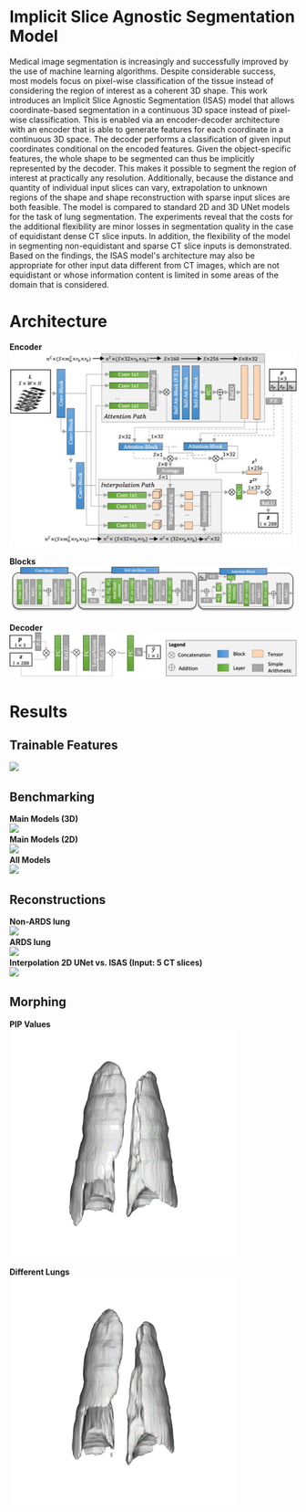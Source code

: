 # Implicit Slice Agnostic Segmentation Model
Medical image segmentation is increasingly and successfully improved by the use of machine learning algorithms. Despite considerable success, most models focus on pixel-wise classification of the tissue instead of considering the region of interest as a coherent 3D shape. 
This work introduces an Implicit Slice Agnostic Segmentation (ISAS) model that allows coordinate-based segmentation in a continuous 3D space instead of pixel-wise classification.
This is enabled via an encoder-decoder architecture with an encoder that is able to generate features for each coordinate in a continuous 3D space. The decoder performs a classification of given input coordinates conditional on the encoded features. Given the object-specific features, the whole shape to be segmented can thus be implicitly represented by the decoder.
This makes it possible to segment the region of interest at practically any resolution.
Additionally, because the distance and quantity of individual input slices can vary, extrapolation to unknown regions of the shape and shape reconstruction with sparse input slices are both feasible.
The model is compared to standard 2D and 3D UNet models for the task of lung segmentation.
The experiments reveal that the costs for the additional flexibility are minor losses in segmentation quality in the case of equidistant dense CT slice inputs. In addition, the flexibility of the model in segmenting non-equidistant and sparse CT slice inputs is demonstrated. 
Based on the findings, the ISAS model's architecture may also be appropriate for other input data different from CT images, which are not equidistant or whose information content is limited in some areas of the domain that is considered.

# Architecture
__Encoder__<br>
<img src="figures/Architecture/Encoder.jpg" />

__Blocks__<br>
<img src="figures/Architecture/Blocks.jpg"  />

__Decoder__<br>
<img src="figures/Architecture/Decoder.jpg" width="800" />


# Results
## Trainable Features
![](figures/Gifs/no_encoder.gif)  

## Benchmarking
__Main Models (3D)__  
![](figures/Gifs/main_models.gif)  
__Main Models (2D)__   
![](figures/Gifs/main_model_2d.gif)  
__All Models__  
![](figures/Gifs/all_models.gif)  

## Reconstructions
__Non-ARDS lung__  
![](figures/Gifs/interpol_6.gif)  
__ARDS lung__  
![](figures/Gifs/interpol_284.gif)  
__Interpolation 2D UNet vs. ISAS (Input: 5 CT slices)__  
![](figures/Gifs/isas_unet_compl.gif)  
## Morphing
__PIP Values__<br>
<img src="figures/Gifs/peep_interpol.gif" width="400" />

__Different Lungs__<br>
<img src="figures/Gifs/morph.gif" width="400" />



